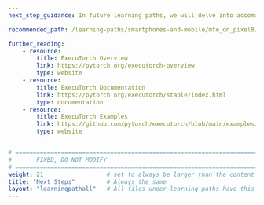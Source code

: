 ```yaml
---
next_step_guidance: In future learning paths, we will delve into accomodating more LLMs.

recommended_path: /learning-paths/smartphones-and-mobile/mte_on_pixel8/ 

further_reading:
    - resource:
        title: ExecuTorch Overview
        link: https://pytorch.org/executorch-overview
        type: website
    - resource:
        title: ExecuTorch Documentation
        link: https://pytorch.org/executorch/stable/index.html
        type: documentation
    - resource:
        title: ExecuTorch Examples
        link: https://github.com/pytorch/executorch/blob/main/examples/README.md
        type: website


# ================================================================================
#       FIXED, DO NOT MODIFY
# ================================================================================
weight: 21                  # set to always be larger than the content in this path, and one more than 'review'
title: "Next Steps"         # Always the same
layout: "learningpathall"   # All files under learning paths have this same wrapper
---
```

